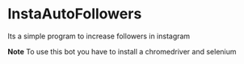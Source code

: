 # InstaAutoFollowers
Its a simple program to increase followers in instagram
>
**Note**
To use this bot you have to install a chromedriver and selenium
